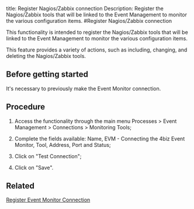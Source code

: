 title: Register Nagios/Zabbix connection
Description: Register the Nagios/Zabbix tools that will be linked to the Event Management to monitor the various configuration items.
#Register Nagios/Zabbix connection

This functionality is intended to register the Nagios/Zabbix tools that will be
linked to the Event Management to monitor the various configuration items.

This feature provides a variety of actions, such as including, changing, and
deleting the Nagios/Zabbix tools.

Before getting started
--------------------------

It's necessary to previously make the Event Monitor connection.

Procedure
-------------

1.  Access the functionality through the main menu Processes \> Event Management
    \> Connections \> Monitoring Tools;

2.  Complete the fields available: Name, EVM - Connecting the 4biz Event Monitor, Tool, Address, Port and Status;

3.  Click on "Test Connection";

4.  Click on "Save".

Related
-------

[Register Event Monitor Connection](/en-us/4biz-helium/processes/event/configuration/register-event-monitor-connection.html)


